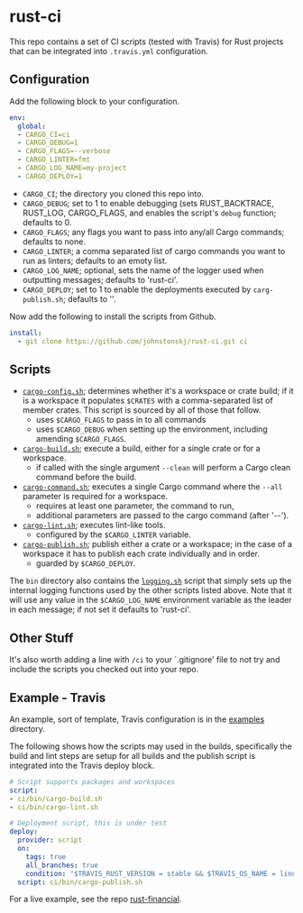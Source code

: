 # rust-ci

This repo contains a set of CI scripts (tested with Travis) for 
Rust projects that can be integrated into `.travis.yml` 
configuration.

## Configuration

Add the following block to your configuration.

``` yaml
env:
  global:
  - CARGO_CI=ci
  - CARGO_DEBUG=1
  - CARGO_FLAGS=--verbose
  - CARGO_LINTER=fmt
  - CARGO_LOG_NAME=my-project
  - CARGO_DEPLOY=1
```

* `CARGO_CI`; the directory you cloned this repo into.
* `CARGO_DEBUG`; set to 1 to enable debugging (sets RUST_BACKTRACE,
  RUST_LOG, CARGO_FLAGS, and enables the script's `debug` function;
  defaults to 0.
* `CARGO_FLAGS`; any flags you want to pass into any/all Cargo
  commands; defaults to none.
* `CARGO_LINTER`; a comma separated list of cargo commands you want
  to run as linters; defaults to an emoty list.
* `CARGO_LOG_NAME`; optional, sets the name of the logger used when 
  outputting messages; defaults to 'rust-ci'.
* `CARGO_DEPLOY`; set to 1 to enable the deployments executed by
  `carg-publish.sh`; defaults to ''.

Now add the following to install the scripts from Github.

``` yaml
install:
  - git clone https://github.com/johnstonskj/rust-ci.git ci
```

## Scripts

* [`cargo-config.sh`](https://github.com/johnstonskj/rust-ci/blob/master/bin/cargo-config.sh); 
  determines whether it's a workspace or crate build; if
  it is a workspace it populates `$CRATES` with a comma-separated list of 
  member crates. This script is sourced by all of those that follow.
  * uses `$CARGO_FLAGS` to pass in to all commands
  * uses `$CARGO_DEBUG` when setting up the environment, including amending
    `$CARGO_FLAGS`.
* [`cargo-build.sh`](https://github.com/johnstonskj/rust-ci/blob/master/bin/cargo-build.sh);
  execute a build, either for a single crate or for a workspace.
  * if called with the single argument `--clean` will perform a Cargo
  clean command before the build.
* [`cargo-command.sh`](https://github.com/johnstonskj/rust-ci/blob/master/bin/cargo-command.sh);
  executes a single Cargo command where the `--all` parameter is required 
  for a workspace.
  * requires at least one parameter, the command to run,
  * additional parameters are passed to the cargo command (after '--').
* [`cargo-lint.sh`](https://github.com/johnstonskj/rust-ci/blob/master/bin/cargo-lint.sh);
  executes lint-like tools.
  * configured by the `$CARGO_LINTER` variable.
* [`cargo-publish.sh`](https://github.com/johnstonskj/rust-ci/blob/master/bin/cargo-build.sh);
  publish either a crate or a workspace; in the case of a workspace it has 
  to publish each crate individually and in order.
  * guarded by `$CARGO_DEPLOY`.
  
The `bin` directory also contains the 
[`logging.sh`](https://github.com/johnstonskj/rust-ci/blob/master/bin/logging.sh) 
script that simply sets up the internal logging functions used by the 
other scripts listed above. Note that it will use any value in the 
`$CARGO_LOG_NAME` environment variable as the leader in each message;
if not set it defaults to 'rust-ci'.

## Other Stuff

It's also worth adding a line with `/ci` to your `.gitignore' file
to not try and include the scripts you checked out into your repo.

## Example - Travis

An example, sort of template, Travis configuration is in the 
[examples](https://github.com/johnstonskj/rust-ci/tree/master/examples)
directory.

The following shows how the scripts may used in the builds,
specifically the build and lint steps are setup for all builds and
the publish script is integrated into the Travis deploy block.

``` yaml
# Script supports packages and workspaces
script:
- ci/bin/cargo-build.sh
- ci/bin/cargo-lint.sh

# Deployment script, this is under test
deploy:
  provider: script
  on:
    tags: true
    all_branches: true
    condition: "$TRAVIS_RUST_VERSION = stable && $TRAVIS_OS_NAME = linux && $CARGO_DEPLOY = 1"
  script: ci/bin/cargo-publish.sh
```

For a live example, see the repo [rust-financial](https://github.com/johnstonskj/rust-financial).
